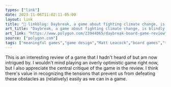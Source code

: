 ```yaml
---
types: ["link"]
date: 2023-11-06T11:02:11-05:00
layout: link
title: "🔗 linkblog: Daybreak, a game about fighting climate change, is blindly optimistic - Polygon'"
art_title: "Daybreak, a game about fighting climate change, is blindly optimistic - Polygon"
art_link: "https://www.polygon.com/23944065/daybreak-board-game-review"
source: ["polygon.com"]
tags: ["meaningful games","game design","Matt Leacock","board games","tabletop games","Daybreak","LIS 618"]
---
```

This is an interesting review of a game that I hadn't heard of but am now intrigued by. I wouldn't mind playing an overly optimistic game right now, but I also appreciate the central critique of the game in the review. I think there's value in recognizing the tensions that prevent us from defeating these obstacles as (relatively) easily as we can in a game.
